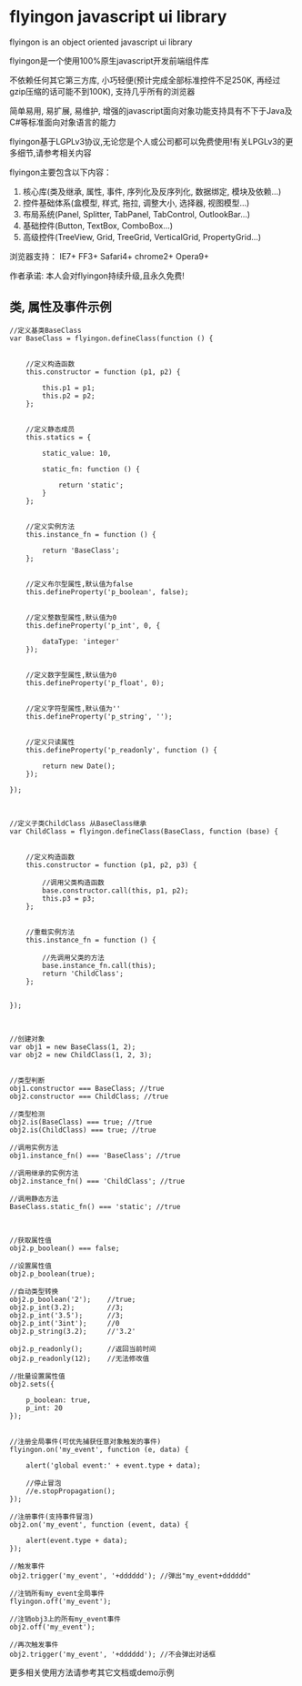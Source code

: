 flyingon javascript ui library
========

flyingon is an object oriented javascript ui library

flyingon是一个使用100%原生javascript开发前端组件库

不依赖任何其它第三方库, 小巧轻便(预计完成全部标准控件不足250K, 再经过gzip压缩的话可能不到100K), 支持几乎所有的浏览器

简单易用, 易扩展, 易维护, 增强的javascript面向对象功能支持具有不下于Java及C#等标准面向对象语言的能力


flyingon基于LGPLv3协议,无论您是个人或公司都可以免费使用!有关LPGLv3的更多细节,请参考相关内容


flyingon主要包含以下内容：

1. 核心库(类及继承, 属性, 事件, 序列化及反序列化, 数据绑定, 模块及依赖...)
2. 控件基础体系(盒模型, 样式, 拖拉, 调整大小, 选择器, 视图模型...)
3. 布局系统(Panel, Splitter, TabPanel, TabControl, OutlookBar...)
4. 基础控件(Button, TextBox, ComboBox...)
5. 高级控件(TreeView, Grid, TreeGrid, VerticalGrid, PropertyGrid...)


浏览器支持：
IE7+
FF3+
Safari4+
chrome2+
Opera9+



作者承诺: 本人会对flyingon持续升级,且永久免费!




类, 属性及事件示例
-----------------------------------

 

    //定义基类BaseClass
    var BaseClass = flyingon.defineClass(function () {


        //定义构造函数
        this.constructor = function (p1, p2) {

            this.p1 = p1;
            this.p2 = p2;
        };


        //定义静态成员
        this.statics = {
            
            static_value: 10,

            static_fn: function () {

                return 'static';
            }
        };


        //定义实例方法
        this.instance_fn = function () {

            return 'BaseClass';
        };


        //定义布尔型属性,默认值为false
        this.defineProperty('p_boolean', false);


        //定义整数型属性,默认值为0
        this.defineProperty('p_int', 0, {

            dataType: 'integer'
        });


        //定义数字型属性,默认值为0
        this.defineProperty('p_float', 0);


        //定义字符型属性,默认值为''
        this.defineProperty('p_string', '');


        //定义只读属性
        this.defineProperty('p_readonly', function () {

            return new Date();
        });

    });



    //定义子类ChildClass 从BaseClass继承
    var ChildClass = flyingon.defineClass(BaseClass, function (base) {


        //定义构造函数
        this.constructor = function (p1, p2, p3) {

            //调用父类构造函数
            base.constructor.call(this, p1, p2);
            this.p3 = p3;
        };


        //重载实例方法
        this.instance_fn = function () {

            //先调用父类的方法
            base.instance_fn.call(this);
            return 'ChildClass';
        };


    });



    //创建对象
    var obj1 = new BaseClass(1, 2);
    var obj2 = new ChildClass(1, 2, 3);


    //类型判断
    obj1.constructor === BaseClass; //true
    obj2.constructor === ChildClass; //true

    //类型检测
    obj2.is(BaseClass) === true; //true
    obj2.is(ChildClass) === true; //true

    //调用实例方法
    obj1.instance_fn() === 'BaseClass'; //true

    //调用继承的实例方法
    obj2.instance_fn() === 'ChildClass'; //true

    //调用静态方法
    BaseClass.static_fn() === 'static'; //true



    //获取属性值
    obj2.p_boolean() === false;    

    //设置属性值
    obj2.p_boolean(true);

    //自动类型转换
    obj2.p_boolean('2');    //true;
    obj2.p_int(3.2);        //3;
    obj2.p_int('3.5');      //3;
    obj2.p_int('3int');     //0
    obj2.p_string(3.2);     //'3.2'

    obj2.p_readonly();      //返回当前时间
    obj2.p_readonly(12);    //无法修改值

    //批量设置属性值
    obj2.sets({

        p_boolean: true,
        p_int: 20
    });


    //注册全局事件(可优先捕获任意对象触发的事件)
    flyingon.on('my_event', function (e, data) {
        
        alert('global event:' + event.type + data);
        
        //停止冒泡
        //e.stopPropagation();
    });

    //注册事件(支持事件冒泡)
    obj2.on('my_event', function (event, data) {

        alert(event.type + data);
    });

    //触发事件
    obj2.trigger('my_event', '+dddddd'); //弹出"my_event+dddddd"

    //注销所有my_event全局事件
    flyingon.off('my_event');

    //注销obj3上的所有my_event事件
    obj2.off('my_event');

    //再次触发事件
    obj2.trigger('my_event', '+dddddd'); //不会弹出对话框

    


更多相关使用方法请参考其它文档或demo示例


